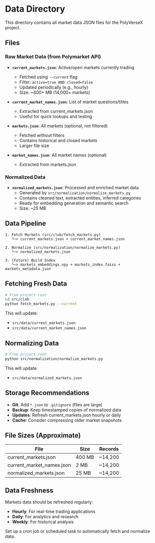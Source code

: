 # Data Directory

This directory contains all market data JSON files for the PolyVerseX project.

## Files

### Raw Market Data (from Polymarket API)

- **`current_markets.json`**: Active/open markets currently trading

  - Fetched using `--current` flag
  - Filter: `active=true AND closed=false`
  - Updated periodically (e.g., hourly)
  - Size: ~400+ MB (14,000+ markets)

- **`current_market_names.json`**: List of market questions/titles

  - Extracted from current_markets.json
  - Useful for quick lookups and testing

- **`markets.json`**: All markets (optional, not filtered)

  - Fetched without filters
  - Contains historical and closed markets
  - Larger file size

- **`market_names.json`**: All market names (optional)
  - Extracted from markets.json

### Normalized Data

- **`normalized_markets.json`**: Processed and enriched market data
  - Generated by `src/normalization/normalize_markets.py`
  - Contains cleaned text, extracted entities, inferred categories
  - Ready for embedding generation and semantic search
  - Size: ~25 MB

## Data Pipeline

```
1. Fetch Markets (src/clob/fetch_markets.py)
   └─> current_markets.json + current_market_names.json

2. Normalize (src/normalization/normalize_markets.py)
   └─> normalized_markets.json

3. (Future) Build Index
   └─> markets_embeddings.npy + markets_index.faiss + markets_metadata.json
```

## Fetching Fresh Data

```bash
# From project root
cd src/clob
python fetch_markets.py --current
```

This will update:

- `src/data/current_markets.json`
- `src/data/current_market_names.json`

## Normalizing Data

```bash
# From project root
python src/normalization/normalize_markets.py
```

This will update:

- `src/data/normalized_markets.json`

## Storage Recommendations

- **Git**: Add `*.json` to `.gitignore` (files are large)
- **Backup**: Keep timestamped copies of normalized data
- **Updates**: Refresh current_markets.json hourly or daily
- **Cache**: Consider compressing older market snapshots

## File Sizes (Approximate)

| File                      | Size   | Records |
| ------------------------- | ------ | ------- |
| current_markets.json      | 400 MB | ~14,200 |
| current_market_names.json | 2 MB   | ~14,200 |
| normalized_markets.json   | 25 MB  | ~14,200 |

## Data Freshness

Markets data should be refreshed regularly:

- **Hourly**: For real-time trading applications
- **Daily**: For analytics and research
- **Weekly**: For historical analysis

Set up a cron job or scheduled task to automatically fetch and normalize data.
